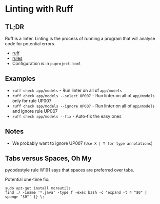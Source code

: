 # Linting with Ruff

## TL;DR

Ruff is a linter.  Linting is the process of running a program that will analyse code for potential errors.

- [ruff](https://github.com/astral-sh/ruff)
- [rules](https://beta.ruff.rs/docs/rules/)
- Configuration is in `puproject.toml`

## Examples

- `ruff check app/models` - Run linter on all of `app/models`
- `ruff check app/models --select UP007` - Run linter on all of `app/models` only for rule UP007
- `ruff check app/models --ignore UP007` - Run linter on all of `app/models` and ignore rule UP007
- `ruff check app/models --fix` - Auto-fix the easy ones

## Notes

- We probably want to ignore UP007 (`Use X | Y for type annotations`)

## Tabs versus Spaces, Oh My

pycodestyle rule W191 says that spaces are preferred over tabs.

Potential one-time fix:

```
sudo apt-get install moreutils
find ./ -iname '*.java' -type f -exec bash -c 'expand -t 4 "$0" | sponge "$0"' {} \;
```
